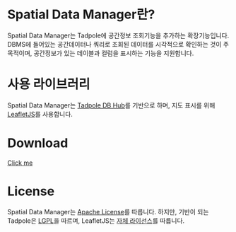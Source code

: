 Spatial Data Manager란?
==================
Spatial Data Manager는 Tadpole에 공간정보 조회기능을 추가하는 확장기능입니다.
DBMS에 들어있는 공간데이터나 쿼리로 조회된 데이터를 시각적으로 확인하는 것이 주 목적이며, 
공간정보가 있는 데이블과 컬럼을 표시하는 기능을 지원합니다.

사용 라이브러리
===============
Spatial Data Manager는 [Tadpole DB Hub](https://github.com/hangum/TadpoleForDBTools/wiki)를 기반으로 하며, 
지도 표시를 위해 [LeafletJS](http://leafletjs.com/)를 사용합니다.

Download
===============
[Click me](https://sourceforge.net/projects/tadpolesdm/files/1.6.x/1.6.1/)

License
=======
Spatial Data Manager는 [Apache License](http://en.wikipedia.org/wiki/Apache_License)를 따릅니다.
하지만, 기반이 되는 Tadpole은 [LGPL](https://www.gnu.org/licenses/lgpl.html)을 따르며, LeafletJS는 [자체 라이선스](http://leafletjs.com/)를 따릅니다.


